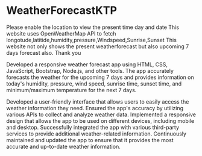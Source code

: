 # WeatherForecastKTP
Please enable the location to view the present time day and date 
This website uses OpenWeatherMap API to fetch longotude,latitide,humidity,pressure,Windspeed,Sunrise,Sunset
This website not only shows the present weatherforecast but also upcoming 7 days forecast also.
Thank you




Developed a responsive weather forecast app using HTML, CSS, JavaScript, Bootstrap, Node.js, and other tools.
The app accurately forecasts the weather for the upcoming 7 days and provides information on today's humidity,
pressure, wind speed, sunrise time, sunset time, and minimum/maximum temperature for the next 7 days.


Developed a user-friendly interface that allows users to easily access the weather information they need.
Ensured the app's accuracy by utilizing various APIs to collect and analyze weather data.
Implemented a responsive design that allows the app to be used on different devices, including mobile and desktop.
Successfully integrated the app with various third-party services to provide additional weather-related information.
Continuously maintained and updated the app to ensure that it provides the most accurate and up-to-date weather information.
